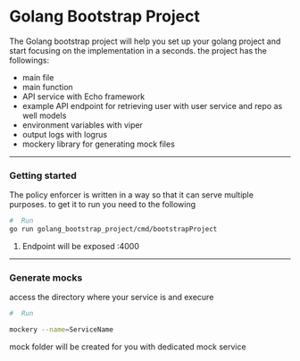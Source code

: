 # Golang Bootstrap Project

The Golang bootstrap project will help you set up your golang project and start focusing on the implementation in a seconds.
the project has the followings:

* main file
* main function
* API service with Echo framework
* example API endpoint for retrieving user with user service and repo as well models
* environment variables with viper
* output logs with logrus
* mockery library for generating mock files

---

### Getting started

The policy enforcer is written in a way so that it can serve multiple purposes. to get it to run you need to the following
```bash
#  Run
go run golang_bootstrap_project/cmd/bootstrapProject

```
1. Endpoint will be exposed :4000

---

### Generate mocks
access the directory where your service is and execure 
```bash
#  Run

mockery --name=ServiceName

```

mock folder will be created for you with dedicated mock service
